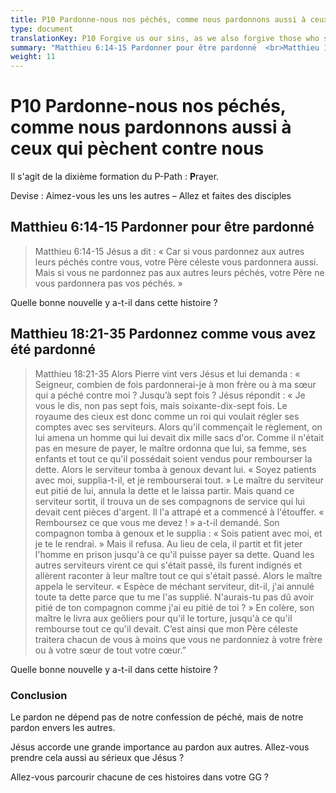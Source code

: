 ```yaml
---
title: P10 Pardonne-nous nos péchés, comme nous pardonnons aussi à ceux qui pèchent contre nous
type: document
translationKey: P10 Forgive us our sins, as we also forgive those who sin against us
summary: "Matthieu 6:14-15 Pardonner pour être pardonné  <br>Matthieu 18:21-35 Pardonnez comme vous avez été pardonné"
weight: 11
---
```

# P10 Pardonne-nous nos péchés, comme nous pardonnons aussi à ceux qui pèchent contre nous

Il s'agit de la dixième formation du P-Path : **P**rayer.

Devise : Aimez-vous les uns les autres – Allez et faites des disciples

## Matthieu 6:14-15 Pardonner pour être pardonné

>   Matthieu 6:14-15 Jésus a dit : « Car si vous pardonnez aux autres leurs péchés contre vous, votre Père céleste vous pardonnera aussi. Mais si vous ne pardonnez pas aux autres leurs péchés, votre Père ne vous pardonnera pas vos péchés. »

Quelle bonne nouvelle y a-t-il dans cette histoire ?

## Matthieu 18:21-35 Pardonnez comme vous avez été pardonné

>   Matthieu 18:21-35 Alors Pierre vint vers Jésus et lui demanda : « Seigneur, combien de fois pardonnerai-je à mon frère ou à ma sœur qui a péché contre moi ? Jusqu’à sept fois ? Jésus répondit : « Je vous le dis, non pas sept fois, mais soixante-dix-sept fois. Le royaume des cieux est donc comme un roi qui voulait régler ses comptes avec ses serviteurs. Alors qu'il commençait le règlement, on lui amena un homme qui lui devait dix mille sacs d'or. Comme il n'était pas en mesure de payer, le maître ordonna que lui, sa femme, ses enfants et tout ce qu'il possédait soient vendus pour rembourser la dette. Alors le serviteur tomba à genoux devant lui. « Soyez patients avec moi, supplia-t-il, et je rembourserai tout. » Le maître du serviteur eut pitié de lui, annula la dette et le laissa partir. Mais quand ce serviteur sortit, il trouva un de ses compagnons de service qui lui devait cent pièces d'argent. Il l'a attrapé et a commencé à l'étouffer. « Remboursez ce que vous me devez ! » a-t-il demandé. Son compagnon tomba à genoux et le supplia : « Sois patient avec moi, et je te le rendrai. » Mais il refusa. Au lieu de cela, il partit et fit jeter l'homme en prison jusqu'à ce qu'il puisse payer sa dette. Quand les autres serviteurs virent ce qui s'était passé, ils furent indignés et allèrent raconter à leur maître tout ce qui s'était passé. Alors le maître appela le serviteur. « Espèce de méchant serviteur, dit-il, j'ai annulé toute ta dette parce que tu me l'as supplié. N'aurais-tu pas dû avoir pitié de ton compagnon comme j'ai eu pitié de toi ? » En colère, son maître le livra aux geôliers pour qu'il le torture, jusqu'à ce qu'il rembourse tout ce qu'il devait. C’est ainsi que mon Père céleste traitera chacun de vous à moins que vous ne pardonniez à votre frère ou à votre sœur de tout votre cœur.”

Quelle bonne nouvelle y a-t-il dans cette histoire ?

### Conclusion

Le pardon ne dépend pas de notre confession de péché, mais de notre pardon envers les autres.

Jésus accorde une grande importance au pardon aux autres. Allez-vous prendre cela aussi au sérieux que Jésus ?

Allez-vous parcourir chacune de ces histoires dans votre GG ?

